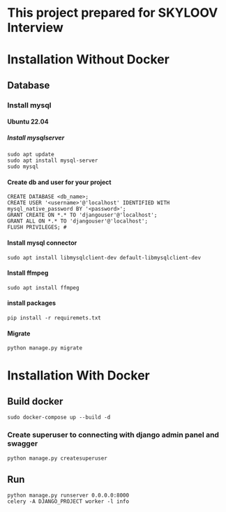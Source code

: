 # This project prepared for SKYLOOV Interview

# Installation Without Docker
## Database
### Install mysql
#### Ubuntu 22.04
##### Install mysqlserver
```
sudo apt update
sudo apt install mysql-server
sudo mysql
```
#### Create db and user for your project
```
CREATE DATABASE <db_name>;
CREATE USER '<username>'@'localhost' IDENTIFIED WITH mysql_native_password BY '<password>';
GRANT CREATE ON *.* TO 'djangouser'@'localhost';
GRANT ALL ON *.* TO 'djangouser'@'localhost';
FLUSH PRIVILEGES; #
```
#### Install mysql connector
```
sudo apt install libmysqlclient-dev default-libmysqlclient-dev
```

#### Install ffmpeg
```commandline
sudo apt install ffmpeg
```

#### install packages
```commandline
pip install -r requiremets.txt
```

#### Migrate
```
python manage.py migrate
```

# Installation With Docker

## Build docker
```
sudo docker-compose up --build -d
```
### Create superuser to connecting with django admin panel and swagger
```commandline
python manage.py createsuperuser
```

## Run
```commandline
python manage.py runserver 0.0.0.0:8000
celery -A DJANGO_PROJECT worker -l info
```